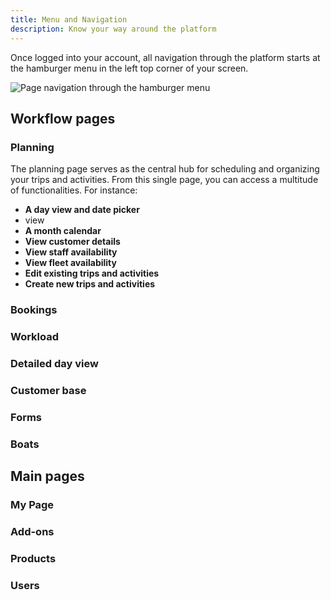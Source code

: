 ```yaml
---
title: Menu and Navigation
description: Know your way around the platform
---
```


Once logged into your account, all navigation through the platform starts at the hamburger menu in the left top corner of your screen.

![Page navigation through the hamburger menu](/images/Page_navigation_through_hamburger_menu.png)

## Workflow pages

### Planning
The planning page serves as the central hub for scheduling and organizing your trips and activities. From this single page, you can access a multitude of functionalities. For instance:
- **A day view and date picker**
- view 
- **A month calendar**
- **View customer details**
- **View staff availability**
- **View fleet availability**
- **Edit existing trips and activities**
- **Create new trips and activities**

### Bookings

### Workload

### Detailed day view

### Customer base

### Forms

### Boats

## Main pages

### My Page

### Add-ons

### Products

### Users